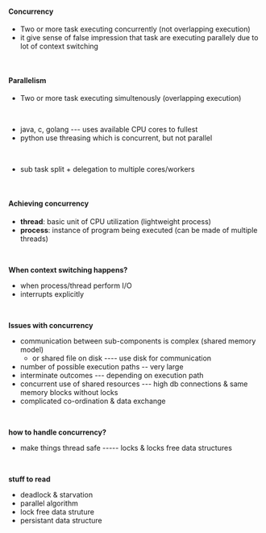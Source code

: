 
#### Concurrency
- Two or more task executing concurrently (not overlapping execution)
- it give sense of false impression that task are executing parallely due to lot of context switching

</br>  
 
#### Parallelism
- Two or more task executing simultenously (overlapping execution)

</br>  

- java, c, golang --- uses available CPU cores to fullest
- python use threasing which is concurrent, but not parallel

</br>  

- sub task split + delegation to multiple cores/workers

</br>  

#### Achieving concurrency
- **thread**: basic unit of CPU utilization (lightweight process)
- **process**: instance of program being executed (can be made of multiple threads)

</br>  

**When context switching happens?**  
- when process/thread perform I/O
- interrupts explicitly

</br>  

**Issues with concurrency**  
- communication between sub-components is complex (shared memory model)
  - or shared file on disk ---- use disk for communication
- number of possible execution paths -- very large
- interminate outcomes --- depending on execution path
- concurrent use of shared resources --- high db connections & same memory blocks without locks
- complicated co-ordination & data exchange

</br>  

**how to handle concurrency?**  
- make things thread safe ----- locks & locks free data structures

</br>  

**stuff to read**  
- deadlock & starvation
- parallel algorithm
- lock free data struture
- persistant data structure








